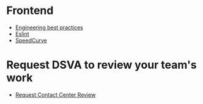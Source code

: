 # Frontend

- [Engineering best practices](engineering-best-practices.md)
- [Eslint](eslint/new-rule-release-notes.md)
- [SpeedCurve](speedcurve/user-guide.md)

# Request DSVA to review your team's work

- [Request Contact Center Review](https://github.com/department-of-veterans-affairs/va.gov-team/blob/master/platform/call-center/request-contact-center-review.md)
